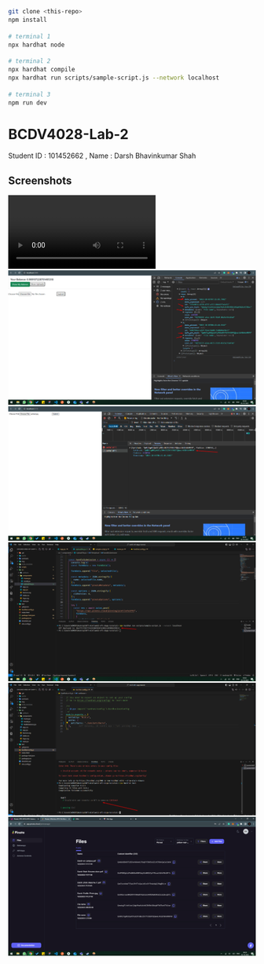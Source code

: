 ```bash
git clone <this-repo>
npm install

# terminal 1
npx hardhat node

# terminal 2
npx hardhat compile
npx hardhat run scripts/sample-script.js --network localhost

# terminal 3 
npm run dev
```
# BCDV4028-Lab-2
Student ID : 101452662 , Name  : Darsh Bhavinkumar Shah

## Screenshots
![Final_Video](https://github.com/Darshhhhh/NFT-Minting/blob/main/Screenshots/FinalVideo.mkv)
![IPFS_HASH](https://github.com/Darshhhhh/NFT-Minting/blob/main/Screenshots/PintaUpload.png)
![IPFS_HASH](https://github.com/Darshhhhh/NFT-Minting/blob/main/Screenshots/Screenshot_1.png)
![DeployedContract](https://github.com/Darshhhhh/NFT-Minting/blob/main/Screenshots/deployed%20contract.png)
![Test-Case](https://github.com/Darshhhhh/NFT-Minting/blob/main/Screenshots/Test%20Case.png)
![Deployed Files](https://github.com/Darshhhhh/NFT-Minting/blob/main/Screenshots/files.png)
